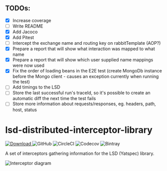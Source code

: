 ## TODOs:
- [x] Increase coverage
- [ ] Write README
- [x] Add Jacoco
- [x] Add Pitest
- [ ] Intercept the exchange name and routing key on rabbitTemplate (AOP?)
- [x] Prepare a report that will show what interaction was mapped to what name
- [x] Prepare a report that will show which user supplied name mappings were now used
- [x] Fix the order of loading beans in the E2E test (create MongoDb instance before the Mongo client - causes an exception currently when running the test)
- [ ] Add timings to the LSD
- [ ] Store the last successful run's traceId, so it's possible to create an automatic diff the next time the test fails
- [ ] Store more information about requests/responses, eg. headers, path, host, status

# lsd-distributed-interceptor-library 
[ ![Download](https://api.bintray.com/packages/integreety/open/lsd-distributed-interceptor-library/images/download.svg) ](https://bintray.com/integreety/open/lsd-distributed-interceptor-library/_latestVersion)
![GitHub](https://img.shields.io/github/license/integreety/lsd-distributed-interceptor-library) 
![CircleCI](https://img.shields.io/circleci/build/gh/integreety/lsd-distributed-interceptor-library)
![Codecov](https://img.shields.io/codecov/c/github/integreety/lsd-distributed-interceptor-library)
![Bintray](https://img.shields.io/bintray/dt/integreety/open/lsd-distributed-interceptor-library)

A set of interceptors gathering information for the LSD (Yatspec) library.

![Interceptor diagram](https://github.com/integreety/lsd-distributed-interceptor-library/blob/master/image/lsd-distributed-interceptor-library.png?raw=true)
